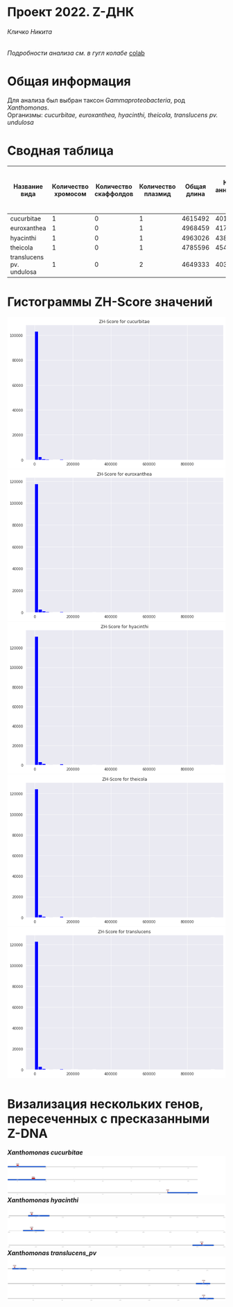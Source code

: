# Проект 2022. Z-ДНК

###### Кличко Никита  

*Подробности анализа см. в гугл колабе* [colab](https://colab.research.google.com/drive/1xVCzMqQgZSB_OGuTJA0xS_GduAuHkgPq?usp=sharing)

# Общая информация  

Для анализа был выбран таксон *Gammaproteobacteria*, род *Xanthomonas*.  
Организмы: *cucurbitae, euroxanthea, hyacinthi, theicola, translucens pv. undulosa* 

# Сводная таблица 

Название вида | Количество хромосом| Количество скаффолдов | Количество плазмид | Общая длина | Количество аннотированных генов | Доля аннотированных генов в геноме (в %) | Количество предсказанных участков Z-dna | Количество участков с Z-score > 500 | Oбщая длина участков с zh-score >500 | 
--- | ---  | --- | --- | --- | --- | --- | --- | --- | ---
cucurbitae | 1 | 0 | 1 | 4615492 | 4013 | 87.4 | 4601253 | 107878 | 1079030 | 
euroxanthea | 1 | 0 | 1 | 4968459 | 4177 | 85.4 | 4923218 | 123357 | 1234600 | 
hyacinthi | 1 | 0 | 1 | 4963026 | 4385 | 86.9 | 4918645 | 138494 | 1369694 | 
theicola | 1 | 0 | 1 | 4785596 | 4541 | 85.6 | 4744641 | 130754 | 1295114 | 
translucens pv. undulosa | 1 | 0 | 2 | 4649333 | 4037 | 85.7 | 4563212 | 128993 | 1276212 | 

# Гистограммы ZH-Score значений  

![](https://github.com/NikitaKlichko/hse22_project/blob/main/imgs/zh-hist-cucurbitae.png) 
![](https://github.com/NikitaKlichko/hse22_project/blob/main/imgs/zh-hist-euroxanthea.png) 
![](https://github.com/NikitaKlichko/hse22_project/blob/main/imgs/zh-hist-hyacinthi.png) 
![](https://github.com/NikitaKlichko/hse22_project/blob/main/imgs/zh-hist-theicola.png) 
![](https://github.com/NikitaKlichko/hse22_project/blob/main/imgs/zh-hist-translucens.png)  

# Визализация нескольких генов, пересеченных с пресказанными Z-DNA 

***Xanthomonas cucurbitae*** 
![](https://github.com/NikitaKlichko/hse22_project/blob/main/imgs/z-cucurbitae.png) 
***Xanthomonas hyacinthi*** 
![](https://github.com/NikitaKlichko/hse22_project/blob/main/imgs/z-hyacinthi.png) 
***Xanthomonas translucens_pv*** 
![](https://github.com/NikitaKlichko/hse22_project/blob/main/imgs/z-translucens.png) 

 
